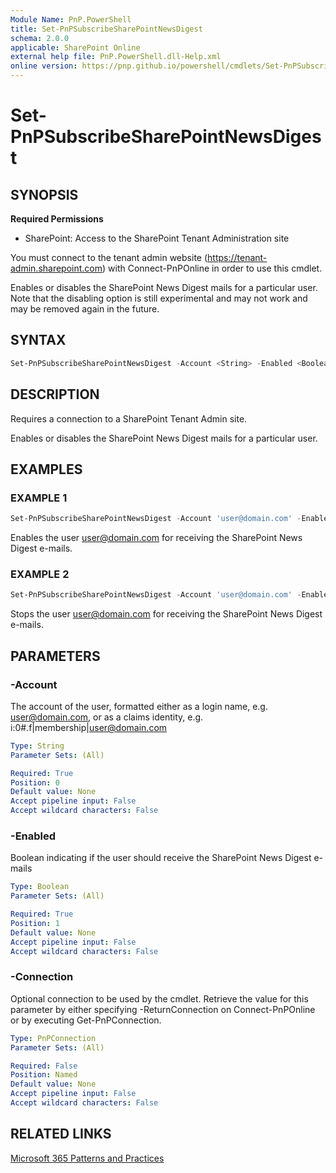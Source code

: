 ```yaml
---
Module Name: PnP.PowerShell
title: Set-PnPSubscribeSharePointNewsDigest
schema: 2.0.0
applicable: SharePoint Online
external help file: PnP.PowerShell.dll-Help.xml
online version: https://pnp.github.io/powershell/cmdlets/Set-PnPSubscribeSharePointNewsDigest.html
---
```

 
# Set-PnPSubscribeSharePointNewsDigest

## SYNOPSIS

**Required Permissions**

* SharePoint: Access to the SharePoint Tenant Administration site

You must connect to the tenant admin website (https://tenant-admin.sharepoint.com) with Connect-PnPOnline in order to use this cmdlet.

Enables or disables the SharePoint News Digest mails for a particular user. Note that the disabling option is still experimental and may not work and may be removed again in the future.

## SYNTAX

```powershell
Set-PnPSubscribeSharePointNewsDigest -Account <String> -Enabled <Boolean> [-Connection <PnPConnection>] [<CommonParameters>]
```

## DESCRIPTION
Requires a connection to a SharePoint Tenant Admin site.

Enables or disables the SharePoint News Digest mails for a particular user.

## EXAMPLES

### EXAMPLE 1
```powershell
Set-PnPSubscribeSharePointNewsDigest -Account 'user@domain.com' -Enabled:$true
```

Enables the user user@domain.com for receiving the SharePoint News Digest e-mails.

### EXAMPLE 2
```powershell
Set-PnPSubscribeSharePointNewsDigest -Account 'user@domain.com' -Enabled:$false
```

Stops the user user@domain.com for receiving the SharePoint News Digest e-mails.

## PARAMETERS

### -Account
The account of the user, formatted either as a login name, e.g. user@domain.com, or as a claims identity, e.g. i:0#.f|membership|user@domain.com

```yaml
Type: String
Parameter Sets: (All)

Required: True
Position: 0
Default value: None
Accept pipeline input: False
Accept wildcard characters: False
```

### -Enabled
Boolean indicating if the user should receive the SharePoint News Digest e-mails

```yaml
Type: Boolean
Parameter Sets: (All)

Required: True
Position: 1
Default value: None
Accept pipeline input: False
Accept wildcard characters: False
```

### -Connection
Optional connection to be used by the cmdlet. Retrieve the value for this parameter by either specifying -ReturnConnection on Connect-PnPOnline or by executing Get-PnPConnection.

```yaml
Type: PnPConnection
Parameter Sets: (All)

Required: False
Position: Named
Default value: None
Accept pipeline input: False
Accept wildcard characters: False
```

## RELATED LINKS

[Microsoft 365 Patterns and Practices](https://aka.ms/m365pnp)

